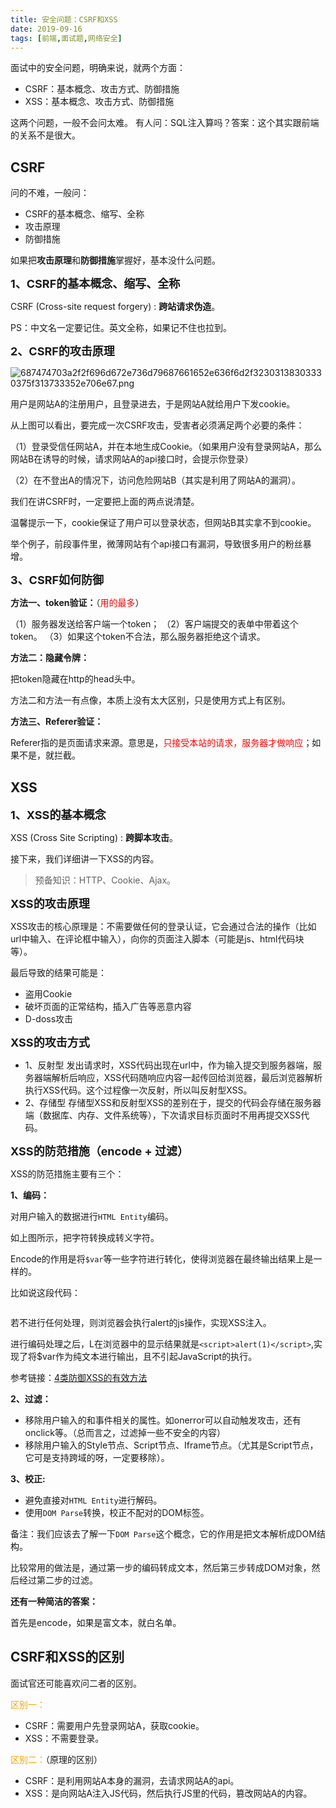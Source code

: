 ```yaml
---
title: 安全问题：CSRF和XSS
date: 2019-09-16
tags: [前端,面试题,网络安全]
---
```


面试中的安全问题，明确来说，就两个方面：

+ CSRF：基本概念、攻击方式、防御措施
+ XSS：基本概念、攻击方式、防御措施

这两个问题，一般不会问太难。
有人问：SQL注入算吗？答案：这个其实跟前端的关系不是很大。

<!-- more -->

## CSRF

问的不难，一般问：

+ CSRF的基本概念、缩写、全称
+ 攻击原理
+ 防御措施

如果把**攻击原理**和**防御措施**掌握好，基本没什么问题。

**<font size=4>1、CSRF的基本概念、缩写、全称</font>**

CSRF (Cross-site request forgery) : **跨站请求伪造**。

PS：中文名一定要记住。英文全称，如果记不住也拉到。

**<font size=4>2、CSRF的攻击原理</font>**

![687474703a2f2f696d672e736d79687661652e636f6d2f32303138303330375f313733352e706e67.png](https://i.loli.net/2019/09/16/P42GiVauDsTO6HE.png)

用户是网站A的注册用户，且登录进去，于是网站A就给用户下发cookie。

从上图可以看出，要完成一次CSRF攻击，受害者必须满足两个必要的条件：

（1）登录受信任网站A，并在本地生成Cookie。（如果用户没有登录网站A，那么网站B在诱导的时候，请求网站A的api接口时，会提示你登录）

（2）在不登出A的情况下，访问危险网站B（其实是利用了网站A的漏洞）。

我们在讲CSRF时，一定要把上面的两点说清楚。

温馨提示一下，cookie保证了用户可以登录状态，但网站B其实拿不到cookie。

举个例子，前段事件里，微薄网站有个api接口有漏洞，导致很多用户的粉丝暴增。

**<font size=4>3、CSRF如何防御</font>**

**方法一、token验证：**（<font color=red>用的最多</font>）

（1）服务器发送给客户端一个token；
（2）客户端提交的表单中带着这个token。
（3）如果这个token不合法，那么服务器拒绝这个请求。

**方法二：隐藏令牌：**

把token隐藏在http的head头中。

方法二和方法一有点像，本质上没有太大区别，只是使用方式上有区别。

**方法三、Referer验证：**

Referer指的是页面请求来源。意思是，<font color=red>只接受本站的请求，服务器才做响应</font>；如果不是，就拦截。

## XSS

**<font size=4>1、XSS的基本概念</font>**

XSS (Cross Site Scripting) : **跨脚本攻击**。

接下来，我们详细讲一下XSS的内容。

> 预备知识：HTTP、Cookie、Ajax。

**<font size=4>XSS的攻击原理</font>**

XSS攻击的核心原理是：不需要做任何的登录认证，它会通过合法的操作（比如url中输入、在评论框中输入），向你的页面注入脚本（可能是js、html代码块等）。

最后导致的结果可能是：

+ 盗用Cookie
+ 破坏页面的正常结构，插入广告等恶意内容
+ D-doss攻击

**<font size=4>XSS的攻击方式</font>**

+ 1、反射型
发出请求时，XSS代码出现在url中，作为输入提交到服务器端，服务器端解析后响应，XSS代码随响应内容一起传回给浏览器，最后浏览器解析执行XSS代码。这个过程像一次反射，所以叫反射型XSS。
+ 2、存储型
存储型XSS和反射型XSS的差别在于，提交的代码会存储在服务器端（数据库、内存、文件系统等），下次请求目标页面时不用再提交XSS代码。

**<font size=4>XSS的防范措施（encode + 过滤）</font>**

XSS的防范措施主要有三个：

**1、编码：**

对用户输入的数据进行`HTML Entity`编码。

如上图所示，把字符转换成转义字符。

Encode的作用是将`$var`等一些字符进行转化，使得浏览器在最终输出结果上是一样的。

比如说这段代码：

```<script>alert(1)</script>
```

若不进行任何处理，则浏览器会执行alert的js操作，实现XSS注入。

进行编码处理之后，L在浏览器中的显示结果就是`<script>alert(1)</script>`,实现了将$var作为纯文本进行输出，且不引起JavaScript的执行。

参考链接：[4类防御XSS的有效方法](https://www.jianshu.com/p/599fcd03fd3b)

**2、过滤：**

+ 移除用户输入的和事件相关的属性。如onerror可以自动触发攻击，还有onclick等。（总而言之，过滤掉一些不安全的内容）
+ 移除用户输入的Style节点、Script节点、Iframe节点。（尤其是Script节点，它可是支持跨域的呀，一定要移除）。

**3、校正:**

+ 避免直接对`HTML Entity`进行解码。
+ 使用`DOM Parse`转换，校正不配对的DOM标签。

备注：我们应该去了解一下`DOM Parse`这个概念，它的作用是把文本解析成DOM结构。

比较常用的做法是，通过第一步的编码转成文本，然后第三步转成DOM对象，然后经过第二步的过滤。

**还有一种简洁的答案：**

首先是encode，如果是富文本，就白名单。

## CSRF和XSS的区别

面试官还可能喜欢问二者的区别。

<font color=orange>区别一：</font>

+ CSRF：需要用户先登录网站A，获取cookie。
+ XSS：不需要登录。

<font color=orange>区别二：</font>（原理的区别）

+ CSRF：是利用网站A本身的漏洞，去请求网站A的api。
+ XSS：是向网站A注入JS代码，然后执行JS里的代码，篡改网站A的内容。
